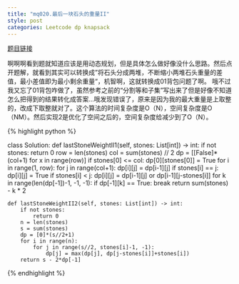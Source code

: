 ```yaml
---
title: "mq020.最后一块石头的重量II"
style: post
categories: Leetcode dp knapsack 
---
```


[题目链接](https://leetcode-cn.com/problems/last-stone-weight-ii/)

啊啊啊看到题就知道应该是用动态规划，但是具体怎么做好像没什么思路。然后点开题解，就看到其实可以转换成”将石头分成两堆，不断缩小两堆石头重量的差值，最小差值即为最小剩余重量“，机智啊，这就转换成01背包问题了啊。 哦不过我又忘了01背包咋做了，虽然参考之前的“分割等和子集”写出来了但是好像不知道怎么把得到的结果转化成答案...哦发现错误了，原来是因为我的最大重量是上取整的，改成下取整就对了。这个算法的时间复杂度是O（N），空间复杂度是O（NM）。然后实现2是优化了空间之后的，空间复杂度给减少到了O（N）。

{% highlight python %}

class Solution:
    def lastStoneWeightII1(self, stones: List[int]) -> int:
        if not stones:
            return 0
        row = len(stones)
        col = sum(stones) // 2
        dp = [[False]*(col+1) for x in range(row)]
        if stones[0] <= col:
            dp[0][stones[0]] = True
        for i in range(1, row):
            for j in range(col+1):
                dp[i][j] = dp[i-1][j]
                if stones[i] == j:
                    dp[i][j] = True
                if stones[i] < j:
                    dp[i][j] = dp[i-1][j] or dp[i-1][j-stones[i]]
        for k in range(len(dp[-1])-1, -1, -1):
            if dp[-1][k] == True:
                break
        return sum(stones) - k * 2

    def lastStoneWeightII2(self, stones: List[int]) -> int:
        if not stones:
            return 0
        n = len(stones)
        s = sum(stones)
        dp = [0]*(s//2+1)
        for i in range(n):
            for j in range(s//2, stones[i]-1, -1):
                dp[j] = max(dp[j], dp[j-stones[i]]+stones[i])
        return s - 2*dp[-1]

{% endhighlight %}


